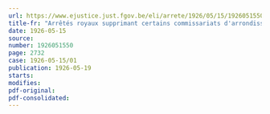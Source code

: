 ```yaml
---
url: https://www.ejustice.just.fgov.be/eli/arrete/1926/05/15/1926051550/justel
title-fr: "Arrêtés royaux supprimant certains commissariats d'arrondissement et modifiant le classement"
date: 1926-05-15
source:
number: 1926051550
page: 2732
case: 1926-05-15/01
publication: 1926-05-19
starts:
modifies:
pdf-original:
pdf-consolidated:
---
```


